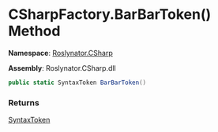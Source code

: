 # CSharpFactory\.BarBarToken\(\) Method

**Namespace**: [Roslynator.CSharp](../../README.md)

**Assembly**: Roslynator\.CSharp\.dll

```csharp
public static SyntaxToken BarBarToken()
```

### Returns

[SyntaxToken](https://docs.microsoft.com/en-us/dotnet/api/microsoft.codeanalysis.syntaxtoken)

